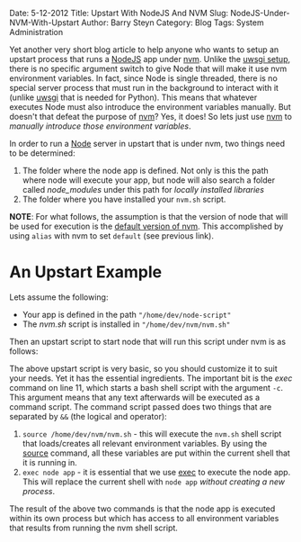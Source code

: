 Date: 5-12-2012 
Title: Upstart With NodeJS And NVM
Slug: NodeJS-Under-NVM-With-Upstart
Author: Barry Steyn
Category: Blog
Tags: System Administration

Yet another very short blog article to help anyone who wants to setup an upstart process that runs a [NodeJS](http://nodejs.org/) app under [nvm](https://github.com/creationix/nvm). Unlike the [uwsgi setup](http://doctrina.org/VirtualEnv-With-Upstart.html), there is no specific argument switch to give Node that will make it use nvm environment variables. In fact, since Node is single threaded, there is no special server process that must run in the background to interact with it (unlike [uwsgi](http://projects.unbit.it/uwsgi/) that is needed for Python). This means that whatever executes Node must also introduce the environment variables manually. But doesn't that defeat the purpose of [nvm](https://github.com/creationix/nvm)? Yes, it does! So lets just use [nvm](https://github.com/creationix/nvm) to *manually introduce those environment variables*.

In order to run a [Node](http://nodejs.org/) server in upstart that is under nvm, two things need to be determined:

1. The folder where the node app is defined. Not only is this the path where node will execute your app, but node will also search a folder called *node_modules* under this path for *locally installed libraries*
2. The folder where you have installed your `nvm.sh` script.

**NOTE**: For what follows, the assumption is that the version of node that will be used for execution is the [default version of nvm](https://github.com/creationix/nvm#usage). This accomplished by using `alias` with nvm to set `default` (see previous link).

# An Upstart Example
Lets assume the following:

* Your app is defined in the path `"/home/dev/node-script"`
* The *nvm.sh* script is installed in `"/home/dev/nvm/nvm.sh"`

Then an upstart script to start node that will run this script under nvm is as follows:
<script src="https://gist.github.com/4467515.js"></script>

The above upstart script is very basic, so you should customize it to suit your needs. Yet it has the essential ingredients. The important bit is the *exec* command on line 11, which starts a bash shell script with the argument `-c`. This argument means that any text afterwards will be executed as a command script. The command script passed does two things that are separated by `&&` (the logical and operator):

1. `source /home/dev/nvm/nvm.sh` - this will execute the `nvm.sh` shell script that loads/creates all relevant environment variables. By using the [source](http://ss64.com/bash/period.html) command, all these variables are put within the current shell that it is running in.
2. `exec node app` - it is essential that we use [exec](http://ss64.com/bash/exec.html) to execute the node app. This will replace the current shell with `node app` *without creating a new process*.

The result of the above two commands is that the node app is executed within its own process but which has access to all environment variables that results from running the nvm shell script.
